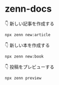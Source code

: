 # zenn-docs

👇 新しい記事を作成する

```sh
npx zenn new:article
```

👇 新しい本を作成する

```sh
npx zenn new:book
```

👇 投稿をプレビューする

```sh
npx zenn preview
```
